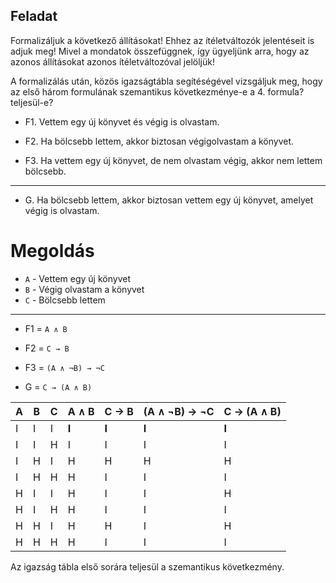 ## Feladat

Formalizáljuk a következő állításokat! Ehhez az ítéletváltozók jelentéseit is adjuk meg! Mivel a mondatok összefüggnek, így ügyeljünk arra, hogy az azonos állításokat azonos ítéletváltozóval jelöljük!

A formalizálás után, közös igazságtábla segítéségével vizsgáljuk meg, hogy az első három formulának szemantikus következménye-e a 4. formula? teljesül-e?

- F1. Vettem egy új könyvet és végig is olvastam.

- F2. Ha bölcsebb lettem, akkor biztosan végigolvastam a könyvet.

- F3. Ha vettem egy új könyvet, de nem olvastam végig, akkor nem lettem bölcsebb.

----

- G. Ha bölcsebb lettem, akkor biztosan vettem egy új könyvet, amelyet végig is olvastam.

# Megoldás

- `A` - Vettem egy új könyvet
- `B` - Végig olvastam a könyvet
- `C` - Bölcsebb lettem

---

- F1 = `A ∧ B`
- F2 = `C → B`
- F3 = `(A ∧ ¬B) → ¬C`

- G = `C → (A ∧ B)`

| A | B | C | A ∧ B  | C → B  | (A ∧ ¬B) → ¬C   | C → (A ∧ B)   |
|---|---|---|--------|--------|-----------------|---------------|
| I | I | I | **I**  | **I**  | **I**           | **I**         |
| I | I | H | I      | I      | I               | I             |
| I | H | I | H      | H      | H               | H             |
| I | H | H | H      | I      | I               | I             |
| H | I | I | H      | I      | I               | H             |
| H | I | H | H      | I      | I               | I             |
| H | H | I | H      | H      | I               | H             |
| H | H | H | H      | I      | I               | I             |

Az igazság tábla első sorára teljesül a szemantikus következmény.